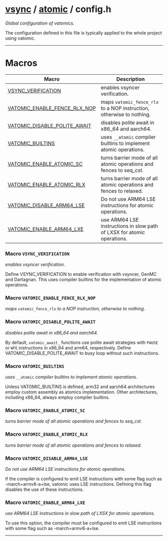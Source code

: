 #  [vsync](../README.md) / [atomic](README.md) / config.h
_Global configuration of vatomics._ 

The configuration defined in this file is typically applied to the whole project using vatomic. 

---
# Macros 

| Macro | Description |
|---|---|
| [VSYNC_VERIFICATION](config.h.md#macro-vsync_verification) | enables vsyncer verification.  |
| [VATOMIC_ENABLE_FENCE_RLX_NOP](config.h.md#macro-vatomic_enable_fence_rlx_nop) | maps `vatomic_fence_rlx` to a NOP instruction, otherwise to nothing.  |
| [VATOMIC_DISABLE_POLITE_AWAIT](config.h.md#macro-vatomic_disable_polite_await) | disables polite await in x86_64 and aarch64.  |
| [VATOMIC_BUILTINS](config.h.md#macro-vatomic_builtins) | uses `__atomic` compiler builtins to implement atomic operations.  |
| [VATOMIC_ENABLE_ATOMIC_SC](config.h.md#macro-vatomic_enable_atomic_sc) | turns barrier mode of all atomic operations and fences to seq_cst.  |
| [VATOMIC_ENABLE_ATOMIC_RLX](config.h.md#macro-vatomic_enable_atomic_rlx) | turns barrier mode of all atomic operations and fences to relaxed.  |
| [VATOMIC_DISABLE_ARM64_LSE](config.h.md#macro-vatomic_disable_arm64_lse) | Do not use ARM64 LSE instructions for atomic operations.  |
| [VATOMIC_ENABLE_ARM64_LXE](config.h.md#macro-vatomic_enable_arm64_lxe) | use ARM64 LSE instructions in slow path of LXSX for atomic operations.  |

###  Macro `VSYNC_VERIFICATION`

 
_enables vsyncer verification._ 


Define VSYNC_VERIFICATION to enable verification with vsyncer, GenMC and Dartagnan. This uses compiler builtins for the implementation of atomic operations. 


###  Macro `VATOMIC_ENABLE_FENCE_RLX_NOP`

 
_maps_ `vatomic_fence_rlx` _to a NOP instruction, otherwise to nothing._ 



###  Macro `VATOMIC_DISABLE_POLITE_AWAIT`

 
_disables polite await in x86_64 and aarch64._ 


By default, `vatomic_await_` functions use polite await strategies with `PAUSE` or `WFE` instructions in x86_64 and arm64, respectively. Define VATOMIC_DISABLE_POLITE_AWAIT to busy loop without such instructions. 


###  Macro `VATOMIC_BUILTINS`

 
_uses_ `__atomic` _compiler builtins to implement atomic operations._ 


Unless VATOMIC_BUILTINS is defined, arm32 and aarch64 architectures employ custom assembly as atomics implementation. Other architectures, including x86_64, always employ compiler builtins. 


###  Macro `VATOMIC_ENABLE_ATOMIC_SC`

 
_turns barrier mode of all atomic operations and fences to seq_cst._ 



###  Macro `VATOMIC_ENABLE_ATOMIC_RLX`

 
_turns barrier mode of all atomic operations and fences to relaxed._ 



###  Macro `VATOMIC_DISABLE_ARM64_LSE`

 
_Do not use ARM64 LSE instructions for atomic operations._ 


If the compiler is configured to emit LSE instructions with some flag such as -march=armv8-a+lse, vatomic uses LSE instructions. Defining this flag disables the use of these instructions. 


###  Macro `VATOMIC_ENABLE_ARM64_LXE`

 
_use ARM64 LSE instructions in slow path of LXSX for atomic operations._ 


To use this option, the compiler must be configured to emit LSE instructions with some flag such as -march=armv8-a+lse. 



---
